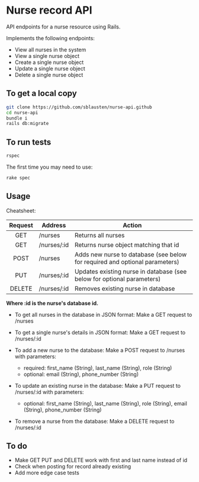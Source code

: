 # Nurse record API

API endpoints for a nurse resource using Rails.

Implements the following endpoints:
* View all nurses in the system
* View a single nurse object
* Create a single nurse object
* Update a single nurse object
* Delete a single nurse object

## To get a local copy

```bash
git clone https://github.com/sblausten/nurse-api.github
cd nurse-api
bundle i
rails db:migrate
```

## To run tests

```bash
rspec
```

The first time you may need to use:
```bash
rake spec
```

## Usage

Cheatsheet:

| Request | Address | Action |
|:-:|---|---|
| GET | /nurses | Returns all nurses |
| GET | /nurses/:id | Returns nurse object matching that id  |
| POST | /nurses | Adds new nurse to database (see below for required and optional parameters) |
| PUT | /nurses/:id | Updates existing nurse in database (see below for optional parameters) |
| DELETE | /nurses/:id | Removes existing nurse in database |

**Where :id is the nurse's database id.**

- To get all nurses in the database in JSON format:
Make a GET request to /nurses

- To get a single nurse's details in JSON format:
Make a GET request to /nurses/:id

- To add a new nurse to the database:
Make a POST request to /nurses with parameters:
  - required: first_name (String), last_name (String), role (String)
  - optional: email (String), phone_number (String)

- To update an existing nurse in the database:
Make a PUT request to /nurses/:id with parameters:
  - optional: first_name (String), last_name (String), role (String), email (String), phone_number (String)

- To remove a nurse from the database:
Make a DELETE request to /nurses/:id

## To do
- Make GET PUT and DELETE work with first and last name instead of id
- Check when posting for record already existing
- Add more edge case tests
